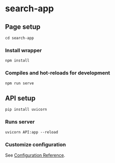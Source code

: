 # search-app

## Page setup
```
cd search-app
```
### Install wrapper 
```
npm install
```

### Compiles and hot-reloads for development
```
npm run serve
```

## API setup 
```
pip install uvicorn
```

### Runs server 
```
uvicorn API:app --reload
```

### Customize configuration
See [Configuration Reference](https://cli.vuejs.org/config/).